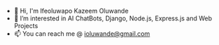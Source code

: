 - 👋 Hi, I'm Ifeoluwapo Kazeem Oluwande
- 👀 I’m interested in AI ChatBots, Django, Node.js, Express.js and Web Projects
- 📫 You can reach me @ ioluwande@gmail.com

<!---
Ikdini/Ikdini is a ✨ special ✨ repository because its `README.md` (this file) appears on your GitHub profile.
You can click the Preview link to take a look at your changes.
--->
